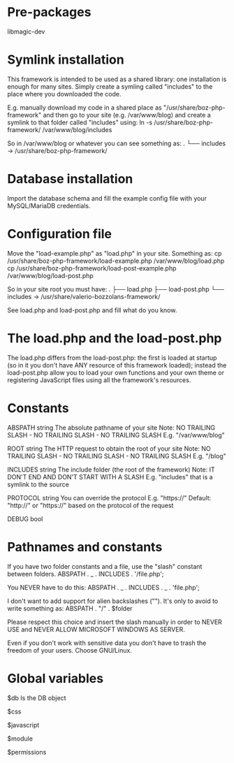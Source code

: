 Pre-packages
============
libmagic-dev

Symlink installation
====================
This framework is intended to be used as a shared library: one installation is enough for many sites.
Simply create a symling called "includes" to the place where you downloaded the code.

E.g. manually download my code in a shared place as "/usr/share/boz-php-framework" and then
go to your site (e.g. /var/www/blog) and create a symlink to that folder called "includes" using:
   ln -s /usr/share/boz-php-framework/ /var/www/blog/includes

So in /var/www/blog or whatever you can see something as:
.
└── includes -> /usr/share/boz-php-framework/

Database installation
=====================
Import the database schema and fill the example config file with your MySQL/MariaDB credentials.

Configuration file
==================
Move the "load-example.php" as "load.php" in your site.
Something as:
  cp /usr/share/boz-php-framework/load-example.php /var/www/blog/load.php
  cp /usr/share/boz-php-framework/load-post-example.php /var/www/blog/load-post.php

So in your site root you must have:
.
├── load.php
├── load-post.php
└── includes -> /usr/share/valerio-bozzolans-framework/

See load.php and load-post.php and fill what do you know.

The load.php and the load-post.php
==================================
The load.php differs from the load-post.php: the first is loaded at startup (so in it you don't have ANY resource of this framework loaded); instead the load-post.php allow you to load your own functions and your own theme or registering JavaScript files using all the framework's resources.

Constants
=========
ABSPATH
 string
 The absolute pathname of your site
 Note: NO TRAILING SLASH - NO TRAILING SLASH - NO TRAILING SLASH
 E.g. "/var/www/blog"

ROOT
 string
 The HTTP request to obtain the root of your site
 Note: NO TRAILING SLASH - NO TRAILING SLASH - NO TRAILING SLASH
 E.g. "/blog"

INCLUDES
 string
 The include folder (the root of the framework)
 Note: IT DON'T END AND DON'T START WITH A SLASH
 E.g. "includes" that is a symlink to the source

PROTOCOL
 string
 You can override the protocol
 E.g. "https://"
 Default: "http://" or "https://" based on the protocol of the request

DEBUG
 bool

Pathnames and constants
=======================
If you have two folder constants and a file, use the "slash" constant between folders.
	ABSPATH . _ . INCLUDES . '/file.php';

You NEVER have to do this:
	ABSPATH . _ . INCLUDES . _ . 'file.php';

I don't want to add support for alien backslashes ("\").
It's only to avoid to write something as: ABSPATH . "/" . $folder

Please respect this choice and insert the slash manually in order to
NEVER USE and NEVER ALLOW MICROSOFT WINDOWS AS SERVER.

Even if you don't work with sensitive data you don't have to trash the freedom
of your users. Choose GNU/Linux.

Global variables
================
$db
 Is the DB object

$css

$javascript

$module

$permissions
